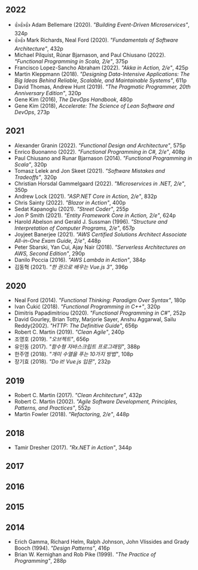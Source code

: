 ## 2022
* :thumbsup::thumbsup::thumbsup: Adam Bellemare (2020). *"Building Event-Driven Microservices"*, 324p
* :thumbsup::thumbsup: Mark Richards, Neal Ford (2020). *"Fundamentals of Software Architecture"*, 432p
* Michael Pilquist, Rúnar Bjarnason, and Paul Chiusano (2022). *"Functional Programming in Scala, 2/e"*, 375p
* Francisco Lopez-Sancho Abraham (2022). *"Akka in Action, 2/e"*, 425p
* Martin Kleppmann (2018). *"Designing Data-Intensive Applications: The Big Ideas Behind Reliable, Scalable, and Maintainable Systems"*, 611p
* David Thomas, Andrew Hunt (2019). *"The Pragmatic Programmer, 20th Anniversary Edition"*, 320p
* Gene Kim (2016), *The DevOps Handbook*, 480p
* Gene Kim (2018), *Accelerate: The Science of Lean Software and DevOps*, 273p

## 2021
* Alexander Granin (2022). *"Functional Design and Architecture"*, 575p
* Enrico Buonanno (2022). *"Functional Programming in C#, 2/e"*, 408p
* Paul Chiusano and Runar Bjarnason (2014). *"Functional Programming in Scala"*, 320p
* Tomasz Lelek and Jon Skeet (2021). *"Software Mistakes and Tradeoffs"*, 320p
* Christian Horsdal Gammelgaard (2022). *"Microservices in .NET, 2/e"*, 350p
* Andrew Lock (2021). *"ASP.NET Core in Action, 2/e"*, 832p
* Chris Sainty (2022). *"Blazor in Action"*, 400p
* Sedat Kapanoglu (2021). *"Street Coder"*, 255p
* Jon P Smith (2021). *"Entity Framework Core in Action, 2/e"*, 624p
* Harold Abelson and Gerald J. Sussman (1996). *"Structure and Interpretation of Computer Programs, 2/e"*, 657p
* Joyjeet Banerjee (2021). *"AWS Certified Solutions Architect Associate All-in-One Exam Guide, 2/e"*, 448p
* Peter Sbarski, Yan Cui, Ajay Nair (2018). *"Serverless Architectures on AWS, Second Edition"*, 290p
* Danilo Poccia (2016). *"AWS Lambda in Action"*, 384p
* 김동혁 (2021). *"한 권으로 배우는 Vue.js 3"*, 396p

## 2020
* Neal Ford (2014). *"Functional Thinking: Paradigm Over Syntax"*, 180p
* Ivan Čukić (2018). *"Functional Programming in C++"*, 320p
* Dimitris Papadimitriou (2020). *"Functional Programming in C#"*, 252p
* David Gourley, Brian Totty, Marjorie Sayer, Anshu Aggarwal, Sailu Reddy(2002). *"HTTP: The Definitive Guide"*, 656p
* Robert C. Martin (2019). *"Clean Agile"*, 240p
* 조영호 (2019). *"오브젝트"*, 656p
* 유인동 (2017). *"함수형 자바스크립트 프로그래밍"*, 388p
* 한주영 (2018). *"개미 수열을 푸는 10가지 방법"*, 108p
* 장기효 (2018). *"Do it! Vue.js 입문"*, 232p

## 2019
* Robert C. Martin (2017). *"Clean Architecture"*, 432p
* Robert C. Martin (2002). *"Agile Software Development, Principles, Patterns, and Practices"*, 552p
* Martin Fowler (2018). *"Refactoring, 2/e"*, 448p

## 2018
* Tamir Dresher (2017). *"Rx.NET in Action"*, 344p

## 2017

## 2016

## 2015

## 2014
* Erich Gamma, Richard Helm, Ralph Johnson, John Vlissides and Grady Booch (1994). *"Design Patterns"*, 416p
* Brian W. Kernighan and Rob Pike (1999). *"The Practice of Programming"*, 288p
